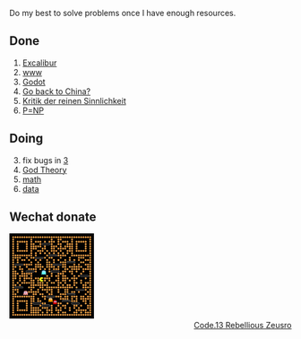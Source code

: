 Do my best to solve problems once I have enough resources.

## Done

1. [Excalibur](problems/2020-10-26-Excalibur.md)
1. [www](problems/2020-www.md)
1. [Godot](problems/2021-03-21-Godot.md)
1. [Go back to China?](problems/2025-05-02-Go-back-to-China?.md)
1. [Kritik der reinen Sinnlichkeit](problems/2025-05-21-Sinnlichkeit.md)
2. [P=NP](https://medium.com/@zeusro/p-np-45d6766dd2e6)

## Doing

3. fix bugs in [3](https://github.com/zeusro/math/blob/main/n/3.md)
3. [God Theory](https://github.com/zeusro/God-Theory)
1. [math](https://github.com/zeusro/math)
2. [data](https://github.com/zeusro/data)

## Wechat donate

<img src="pay.png" width="30%" height="30%"/>


<div align="right">
  <a href="https://mp.weixin.qq.com/mp/appmsgalbum?__biz=MzI1ODEyNDg3MA==&action=getalbum&album_id=1501795090070077441#wechat_redirect">Code.13 Rebellious Zeusro</a>
</div>
